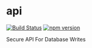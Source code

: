 # api
[![Build Status](https://jenkins.terragon.us/buildStatus/icon?job=API)](https://jenkins.terragon.us/job/API/) [![npm version](https://badge.fury.io/js/%40terragon%2Fapi.svg)](https://badge.fury.io/js/%40terragon%2Fapi)
  
Secure API For Database Writes
